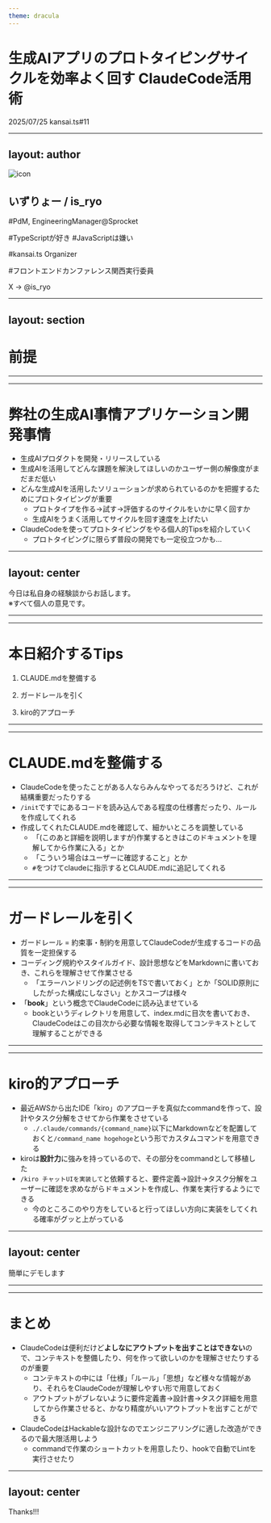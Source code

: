 ```yaml
---
theme: dracula
---
```


# 生成AIアプリのプロトタイピングサイクルを効率よく回す ClaudeCode活用術

2025/07/25 kansai.ts#11

---
layout: author
---

![icon](./images/icon.png)

## いずりょー / is_ryo 

#PdM, EngineeringManager@Sprocket

#TypeScriptが好き #JavaScriptは嫌い

#kansai.ts Organizer

#フロントエンドカンファレンス関西実行委員

X → @is_ryo

---
layout: section
---

# 前提

---
---

# 弊社の生成AI事情アプリケーション開発事情

<div text-2xl>

- <div leading-relaxed>生成AIプロダクトを開発・リリースしている</div>

- <div leading-relaxed>生成AIを活用してどんな課題を解決してほしいのかユーザー側の解像度がまだまだ低い</div>

- <div leading-relaxed>どんな生成AIを活用したソリューションが求められているのかを把握するためにプロトタイピングが重要</div>
  
  - <div leading-relaxed>プロトタイプを作る→試す→評価するのサイクルをいかに早く回すか</div>

  - <div leading-relaxed>生成AIをうまく活用してサイクルを回す速度を上げたい</div>

- <div leading-relaxed>ClaudeCodeを使ってプロトタイピングをやる個人的Tipsを紹介していく</div>

  - <div leading-relaxed>プロトタイピングに限らず普段の開発でも一定役立つかも…</div>

</div>

---
layout: center
---

<div font-bold text-5xl leading-relaxed>今日は私自身の経験談からお話します。<br />※すべて個人の意見です。</div>

---
---

# 本日紹介するTips

<div text-2xl>

1. CLAUDE.mdを整備する

2. ガードレールを引く

3. kiro的アプローチ

</div>

---
---

# CLAUDE.mdを整備する

<div text-2xl>

- <div leading-relaxed>ClaudeCodeを使ったことがある人ならみんなやってるだろうけど、これが結構重要だったりする</div>

- <div leading-relaxed><code>/init</code>ですでにあるコードを読み込んである程度の仕様書だったり、ルールを作成してくれる</div>

- <div leading-relaxed>作成してくれたCLAUDE.mdを確認して、細かいところを調整している</div>

  - <div leading-relaxed>「(このあと詳細を説明しますが)作業するときはこのドキュメントを理解してから作業に入る」とか</div>

  - <div leading-relaxed>「こういう場合はユーザーに確認すること」とか</div>

  - <div leading-relaxed><code>#</code>をつけてclaudeに指示するとCLAUDE.mdに追記してくれる</div>

</div>

---
---

# ガードレールを引く


<div text-2xl>

- <div leading-relaxed>ガードレール = 約束事・制約を用意してClaudeCodeが生成するコードの品質を一定担保する</div>

- <div leading-relaxed>コーディング規約やスタイルガイド、設計思想などをMarkdownに書いておき、これらを理解させて作業させる</div>

  - <div leading-relaxed>「エラーハンドリングの記述例をTSで書いておく」とか「SOLID原則にしたがった構成にしなさい」とかスコープは様々</div>

- <div leading-relaxed>「<strong>book</strong>」という概念でClaudeCodeに読み込ませている</div>

  - <div leading-relaxed>bookというディレクトリを用意して、index.mdに目次を書いておき、ClaudeCodeはこの目次から必要な情報を取得してコンテキストとして理解することができる</div>

</div>

---
---

# kiro的アプローチ


<div text-2xl>

- <div leading-relaxed>最近AWSから出たIDE「kiro」のアプローチを真似たcommandを作って、設計やタスク分解をさせてから作業をさせている</div>

  - <div leading-relaxed><code>./.claude/commands/{command_name}</code>以下にMarkdownなどを配置しておくと<code>/command_name hogehoge</code>という形でカスタムコマンドを用意できる</div>

- <div leading-relaxed>kiroは<strong>設計力</strong>に強みを持っているので、その部分をcommandとして移植した</div>

- <div leading-relaxed><code>/kiro チャットUIを実装して</code>と依頼すると、要件定義→設計→タスク分解をユーザーに確認を求めながらドキュメントを作成し、作業を実行するようにできる</div>

  - <div leading-relaxed>今のところこのやり方をしていると行ってほしい方向に実装をしてくれる確率がグッと上がっている</div>

</div>

---
layout: center
---

<div font-bold text-5xl leading-relaxed>簡単にデモします</div>

---
---

# まとめ

<div text-2xl>

- <div leading-relaxed>ClaudeCodeは便利だけど<strong>よしなにアウトプットを出すことはできない</strong>ので、コンテキストを整備したり、何を作って欲しいのかを理解させたりするのが重要</div>

  - <div leading-relaxed>コンテキストの中には「仕様」「ルール」「思想」など様々な情報があり、それらをClaudeCodeが理解しやすい形で用意しておく</div>

  - <div leading-relaxed>アウトプットがブレないように要件定義書→設計書→タスク詳細を用意してから作業させると、かなり精度がいいアウトプットを出すことができる</div>

- <div leading-relaxed>ClaudeCodeはHackableな設計なのでエンジニアリングに適した改造ができるので最大限活用しよう</div>

  - <div leading-relaxed>commandで作業のショートカットを用意したり、hookで自動でLintを実行させたり</div>

</div>

---
layout: center
---

<div font-bold text-5xl leading-relaxed>Thanks!!!</div>
